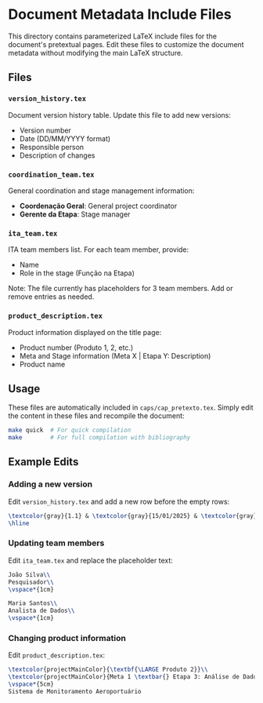 # Document Metadata Include Files

This directory contains parameterized LaTeX include files for the document's pretextual pages. Edit these files to customize the document metadata without modifying the main LaTeX structure.

## Files

### `version_history.tex`
Document version history table. Update this file to add new versions:
- Version number
- Date (DD/MM/YYYY format)
- Responsible person
- Description of changes

### `coordination_team.tex`
General coordination and stage management information:
- **Coordenação Geral**: General project coordinator
- **Gerente da Etapa**: Stage manager

### `ita_team.tex`
ITA team members list. For each team member, provide:
- Name
- Role in the stage (Função na Etapa)

Note: The file currently has placeholders for 3 team members. Add or remove entries as needed.

### `product_description.tex`
Product information displayed on the title page:
- Product number (Produto 1, 2, etc.)
- Meta and Stage information (Meta X | Etapa Y: Description)
- Product name

## Usage

These files are automatically included in `caps/cap_pretexto.tex`. Simply edit the content in these files and recompile the document:

```bash
make quick  # For quick compilation
make        # For full compilation with bibliography
```

## Example Edits

### Adding a new version
Edit `version_history.tex` and add a new row before the empty rows:
```latex
\textcolor{gray}{1.1} & \textcolor{gray}{15/01/2025} & \textcolor{gray}{João Silva} & \textcolor{gray}{Adição do capítulo de resultados} \\
\hline
```

### Updating team members
Edit `ita_team.tex` and replace the placeholder text:
```latex
João Silva\\
Pesquisador\\
\vspace*{1cm}

Maria Santos\\
Analista de Dados\\
\vspace*{1cm}
```

### Changing product information
Edit `product_description.tex`:
```latex
\textcolor{projectMainColor}{\textbf{\LARGE Produto 2}}\\
\textcolor{projectMainColor}{Meta 1 \textbar{} Etapa 3: Análise de Dados}\\
\vspace*{5cm}	
Sistema de Monitoramento Aeroportuário
```